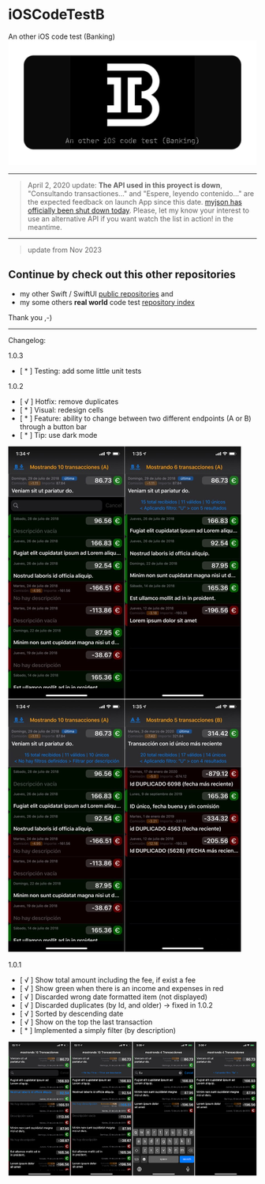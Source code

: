 # iOSCodeTestB
An other iOS code test (Banking)
![](readme-img/iOSCodeTestB-repository-graph.png)
___
> April 2, 2020 update: **The API used in this proyect is down**, "Consultando transactiones…" and "Espere, leyendo contenido…" are the expected feedback on launch App since this date. [myjson has officially been shut down today](https://twitter.com/lance_ramoth/status/1245515531710390272?s=20). Please, let my know your interest to use an alternative API if you want watch the list in action! in the meantime.


___

> update from Nov 2023
## Continue by check out this other repositories
 - my other Swift / SwiftUI [public repositories](https://github.com/iPonCode?tab=repositories) and
  - my some others **real world** code test [repository index](https://github.com/iPonCode/swift-code-test)

Thank you ,-)
___
Changelog:

1.0.3
- [ * ] Testing: add some little unit tests

1.0.2
 - [ √ ] Hotfix:  remove duplicates
 - [ * ] Visual:  redesign cells
 - [ * ] Feature: ability to change between two different endpoints (A or B) through a button bar
 - [ * ] Tip: use dark mode

![](readme-img/iOSCodeTestB-cap-102.JPG)


1.0.1
 - [ √ ] Show total amount including the fee, if exist a fee
 - [ √ ] Show green when there is an income and expenses in red
 - [ √ ] Discarded wrong date formatted item (not displayed)
 - [ √ ] Discarded duplicates (by Id, and older) -> fixed in 1.0.2
 - [ √ ] Sorted by descending date
 - [ √ ] Show on the top the last transaction
 - [ * ] Implemented a simply filter (by description)
 
 ![](readme-img/iOSCodeTestB-cap-101.jpg)
 
